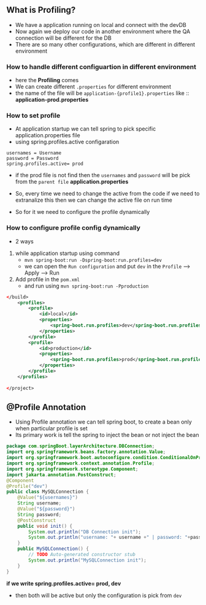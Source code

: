 ## What is Profiling?
- We have a application running on local and connect with the devDB
- Now again we deploy our code in another environment where the QA connection will be different for the DB
- There are so many other configurations, which are different in different environment

### How to handle different configuartion in different environment
- here the **Profiling** comes
- We can create different `.properties` for different environment
- the name of the file will be `application-{profile1}.properties` like :: **application-prod.properties**

### How to set profile
- At application startup we can tell spring to pick specific application.properties file
- using spring.profiles.active configaration
```properties
usernames = Username
password = Password
spring.profiles.active= prod
```
- if the prod file is not find then the `usernames` and `password` will be pick from the `parent file` **application.properties**

- So, every time we need to change the active from the code if we need to extranalize this then we can change the active file on run time
- So for it we need to configure the profile dynamically

### How to configure profile config dynamically
- 2 ways
1. while application startup using command
   - `mvn spring-boot:run -Dspring-boot:run.profiles=dev`
   - we can open the `Run configuration` and put `dev` in the `Profile` --> Apply --> Run
2. Add profile in the `pom.xml`
   - and run using `mvn spring-boot:run -Pproduction`
```xml
</build>
	<profiles>
		<profile>
			<id>local</id>
			<properties>
				<spring-boot.run.profiles>dev</spring-boot.run.profiles>
			</properties>
		</profile>
		<profile>
			<id>production</id>
			<properties>
				<spring-boot.run.profiles>prod</spring-boot.run.profiles>
			</properties>
		</profile>
	</profiles>
		
</project>
```

## @Profile Annotation
- Using Profile annotation we can tell spring boot, to create a bean only when particular profile is set
- Its primary work is tell the spring to inject the bean or not inject the bean
```java
package com.springBoot.layerArchitecture.DBConnection;
import org.springframework.beans.factory.annotation.Value;
import org.springframework.boot.autoconfigure.condition.ConditionalOnProperty;
import org.springframework.context.annotation.Profile;
import org.springframework.stereotype.Component;
import jakarta.annotation.PostConstruct;
@Component
@Profile("dev")
public class MySQLConnection {	
	@Value("${usernames}")
	String username;
	@Value("${password}")
	String password;
	@PostConstruct
	public void init() {
		System.out.println("DB Connection init");
		System.out.println("username: "+ username +" | password: "+password);
	}
	public MySQLConnection() {
		// TODO Auto-generated constructor stub
		System.out.println("MySQLConnection init");
	}
}
```

**if we write spring.profiles.active= prod, dev**
- then both will be active but only the configuration is pick from `dev`



